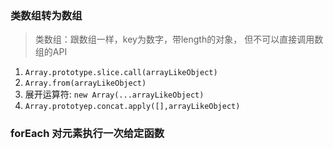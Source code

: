 ### 类数组转为数组
> 类数组：跟数组一样，key为数字，带length的对象， 但不可以直接调用数组的API
1. `Array.prototype.slice.call(arrayLikeObject)`
2. `Array.from(arrayLikeObject)`
3. 展开运算符: `new Array(...arrayLikeObject)`
4. `Array.prototyep.concat.apply([],arrayLikeObject)`

### forEach 对元素执行一次给定函数
